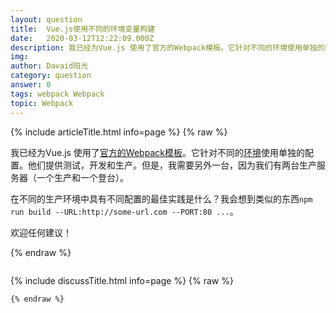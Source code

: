 ```yaml
---
layout: question
title:  Vue.js使用不同的环境变量构建
date:   2020-03-12T12:22:09.000Z
description: 我已经为Vue.js 使用了官方的Webpack模板。它针对不同的环境使用单独的配置。他们提供测试，开发和生产。但是，我需要另外一台，因为我们有两台生产服...
img: 
author: Davaid阳光
category: question
answer: 0
tags: webpack Webpack
topic: Webpack
---
```

<div class="article-root">
  <div class="article">
    {% include articleTitle.html info=page %}
    {% raw %}
    <div class="article-content"><p><font style="vertical-align: inherit;"><font style="vertical-align: inherit;">我已经</font><font style="vertical-align: inherit;">为Vue.js </font><font style="vertical-align: inherit;">使用了</font></font><a href="https://github.com/vuejs-templates/webpack" rel="noreferrer"><font style="vertical-align: inherit;"><font style="vertical-align: inherit;">官方的Webpack模板</font></font></a><font style="vertical-align: inherit;"><font style="vertical-align: inherit;">。</font><font style="vertical-align: inherit;">它针对不同的</font></font><a href="http://vuejs-templates.github.io/webpack/env.html" rel="noreferrer"><font style="vertical-align: inherit;"><font style="vertical-align: inherit;">环境</font></font></a><font style="vertical-align: inherit;"><font style="vertical-align: inherit;">使用单独的配置</font><font style="vertical-align: inherit;">。</font><font style="vertical-align: inherit;">他们提供测试，开发和生产。</font><font style="vertical-align: inherit;">但是，我需要另外一台，因为我们有两台生产服务器（一个生产和一个登台）。</font></font></p>

<p><font style="vertical-align: inherit;"><font style="vertical-align: inherit;">在不同的生产环境中具有不同配置的最佳实践是什么？</font><font style="vertical-align: inherit;">我会想到类似的东西</font></font><code>npm run build --URL:http://some-url.com --PORT:80 ...</code><font style="vertical-align: inherit;"><font style="vertical-align: inherit;">。</font></font></p>

<p><font style="vertical-align: inherit;"><font style="vertical-align: inherit;">欢迎任何建议！</font></font></p></div>
    {% endraw %}
  </div>
  <p style="height: 0;width:0;overflow: hidden;"> 第1311篇《Vue.js使用不同的环境变量构建》来自Winter(https://github.com/aiyld/aiyld.github.io)的站点</p>
  <div class="discuss-wrapper">
    {% include discussTitle.html info=page %}
    {% raw %}
    
    {% endraw %}
  </div>
<div>
